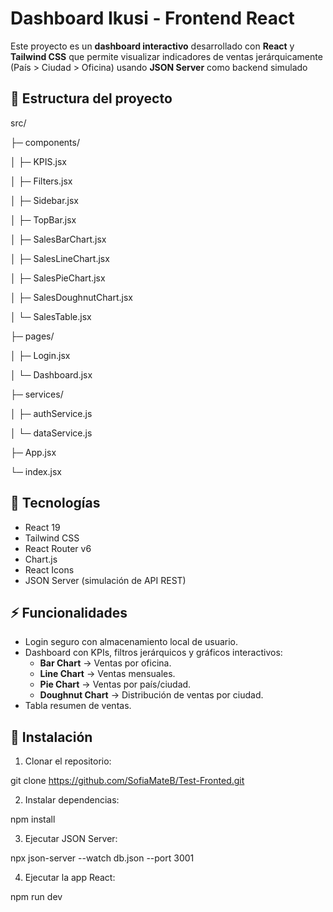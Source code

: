 # Dashboard Ikusi - Frontend React

Este proyecto es un **dashboard interactivo** desarrollado con **React** y **Tailwind CSS** que permite visualizar indicadores de ventas jerárquicamente (País > Ciudad > Oficina) usando **JSON Server** como backend simulado

## 📂 Estructura del proyecto
src/

├─ components/

│ ├─ KPIS.jsx

│ ├─ Filters.jsx

│ ├─ Sidebar.jsx

│ ├─ TopBar.jsx

│ ├─ SalesBarChart.jsx

│ ├─ SalesLineChart.jsx

│ ├─ SalesPieChart.jsx

│ ├─ SalesDoughnutChart.jsx

│ └─ SalesTable.jsx

├─ pages/

│ ├─ Login.jsx

│ └─ Dashboard.jsx

├─ services/

│ ├─ authService.js

│ └─ dataService.js

├─ App.jsx

└─ index.jsx

## 🚀 Tecnologías

- React 19
- Tailwind CSS
- React Router v6
- Chart.js
- React Icons
- JSON Server (simulación de API REST)
## ⚡ Funcionalidades

- Login seguro con almacenamiento local de usuario.
- Dashboard con KPIs, filtros jerárquicos y gráficos interactivos:
  - **Bar Chart** → Ventas por oficina.
  - **Line Chart** → Ventas mensuales.
  - **Pie Chart** → Ventas por país/ciudad.
  - **Doughnut Chart** → Distribución de ventas por ciudad.
- Tabla resumen de ventas.

## 💾 Instalación

1. Clonar el repositorio:

git clone https://github.com/SofiaMateB/Test-Fronted.git

2. Instalar dependencias:

npm install

3. Ejecutar JSON Server:

npx json-server --watch db.json --port 3001

4. Ejecutar la app React:

npm run dev
